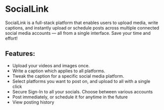 # SocialLink
SocialLink is a full-stack platform that enables users to upload media, write captions, and instantly upload or schedule posts across multiple connected social media accounts — all from a single interface. Save your time and effort!

## Features:
- Upload your videos and images once.
- Write a caption which applies to all platforms.
- Tweak the caption for a specific social media platform.
- Select platforms you want to post on, and upload to all with a single click
- Secure Sign-In to all your socials. Choose between various accounts
- Post immediately, or schedule it for anytime in the future
- View posting history
